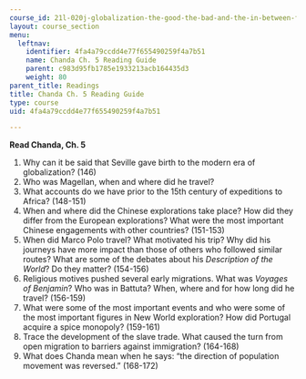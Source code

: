 ```yaml
---
course_id: 21l-020j-globalization-the-good-the-bad-and-the-in-between-fall-2016
layout: course_section
menu:
  leftnav:
    identifier: 4fa4a79ccdd4e77f655490259f4a7b51
    name: Chanda Ch. 5 Reading Guide
    parent: c983d95fb1785e1933213acb164435d3
    weight: 80
parent_title: Readings
title: Chanda Ch. 5 Reading Guide
type: course
uid: 4fa4a79ccdd4e77f655490259f4a7b51

---
```


**Read Chanda, Ch. 5**

1.  Why can it be said that Seville gave birth to the modern era of globalization? (146)
2.  Who was Magellan, when and where did he travel?
3.  What accounts do we have prior to the 15th century of expeditions to Africa? (148-151)
4.  When and where did the Chinese explorations take place? How did they differ from the European explorations? What were the most important Chinese engagements with other countries? (151-153)
5.  When did Marco Polo travel? What motivated his trip? Why did his journeys have more impact than those of others who followed similar routes? What are some of the debates about his _Description of the World_? Do they matter? (154-156)
6.  Religious motives pushed several early migrations. What was _Voyages of Benjamin_? Who was in Battuta? When, where and for how long did he travel? (156-159)
7.  What were some of the most important events and who were some of the most important figures in New World exploration? How did Portugal acquire a spice monopoly? (159-161)
8.  Trace the development of the slave trade. What caused the turn from open migration to barriers against immigration? (164-168)
9.  What does Chanda mean when he says: “the direction of population movement was reversed.” (168-172)